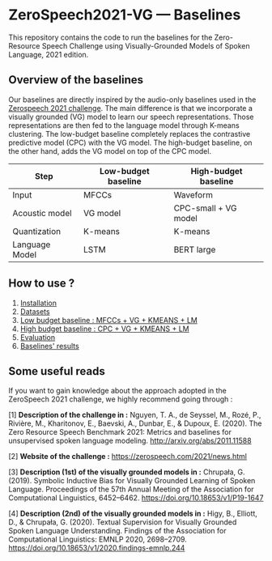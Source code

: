 # ZeroSpeech2021-VG &mdash; Baselines

This repository contains the code to run the baselines for the Zero-Resource Speech Challenge using Visually-Grounded Models of Spoken Language, 2021 edition.

## Overview of the baselines

Our baselines are directly inspired by the audio-only baselines used in the [Zerospeech 2021 challenge](https://github.com/bootphon/zerospeech2021_baseline).
The main difference is that we incorporate a visually grounded (VG) model to learn our speech representations. Those representations are then fed to the language model through K-means clustering.
The low-budget baseline completely replaces the contrastive predictive model (CPC) with the VG model. The high-budget baseline, on the other hand, adds the VG model on top of the CPC model.

| Step | Low-budget baseline | High-budget baseline |
---|---|---
| Input | MFCCs | Waveform |
| Acoustic model | VG model | CPC-small + VG model |
| Quantization | K-means | K-means |
| Language Model | LSTM | BERT large |

## How to use ?

1) [Installation](./docs/INSTALLATION.md)
2) [Datasets](./docs/DATASETS.md)
3) [Low budget baseline : MFCCs + VG + KMEANS + LM](./docs/LOWBUDGET.md)
4) [High budget baseline : CPC + VG + KMEANS + LM](./docs/HIGHBUDGET.md)
5) [Evaluation](./docs/EVALUATION.md)
6) [Baselines' results](./docs/RESULTS.md)


## Some useful reads

If you want to gain knowledge about the approach adopted in the ZeroSpeech 2021 challenge, we highly recommend going through :

[1] **Description of the challenge in :** Nguyen, T. A., de Seyssel, M., Rozé, P., Rivière, M., Kharitonov, E., Baevski, A., Dunbar, E., & Dupoux, E. (2020). The Zero Resource Speech Benchmark 2021: Metrics and baselines for unsupervised spoken language modeling. http://arxiv.org/abs/2011.11588

[2] **Website of the challenge :** https://zerospeech.com/2021/news.html

[3] **Description (1st) of the visually grounded models in :** Chrupała, G. (2019). Symbolic Inductive Bias for Visually Grounded Learning of Spoken Language. Proceedings of the 57th Annual Meeting of the Association for Computational Linguistics, 6452–6462. https://doi.org/10.18653/v1/P19-1647

[4] **Description (2nd) of the visually grounded models in :** Higy, B., Elliott, D., & Chrupała, G. (2020). Textual Supervision for Visually Grounded Spoken Language Understanding. Findings of the Association for Computational Linguistics: EMNLP 2020, 2698–2709. https://doi.org/10.18653/v1/2020.findings-emnlp.244
